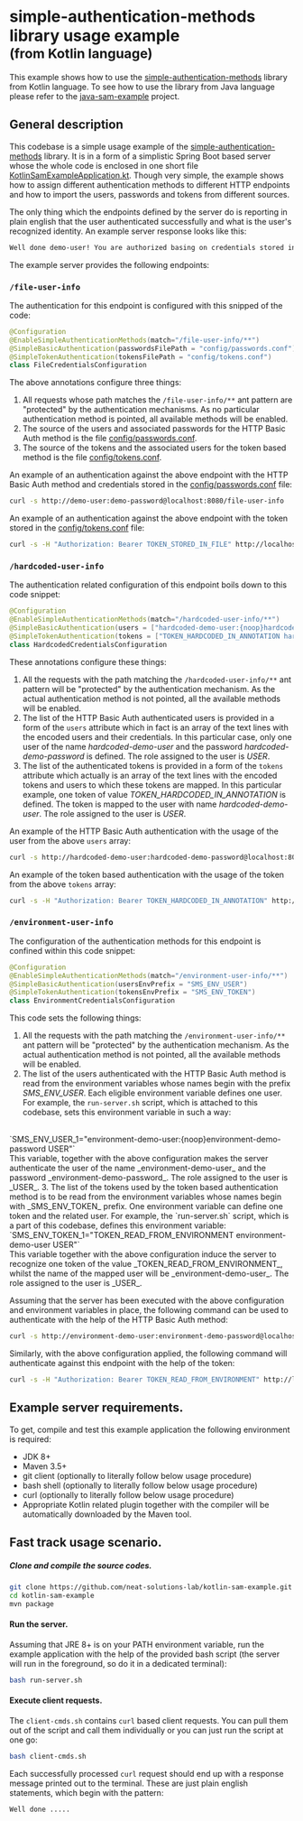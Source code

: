 # simple-authentication-methods library usage example <br/><small>(from Kotlin language)</small>

This example shows how to use the 
[simple-authentication-methods](https://github.com/neat-solutions-lab/simple-authentication-methods) 
library from Kotlin language. To see how to use the library from Java language please refer to the
[java-sam-example](https://github.com/neat-solutions-lab/java-sam-example) project.

## General description

This codebase is a simple usage example of the 
[simple-authentication-methods](https://github.com/neat-solutions-lab/simple-authentication-methods) library.
It is in a form of a simplistic Spring Boot based server whose the whole code is enclosed in one short file 
[KotlinSamExampleApplication.kt](nsl/sam/example/KotlinSamExampleApplication.kt). Though very simple,
the example shows how to assign different authentication methods to different HTTP endpoints
and how to import the users, passwords and tokens from different sources.

The only thing which the endpoints defined by the server do is reporting in plain english that the user authenticated successfully and what is the user's recognized identity. An example server response looks like this:

```bash
Well done demo-user! You are authorized basing on credentials stored in file. Your roles are: [ROLE_USER].
```

The example server provides the following endpoints:

### `/file-user-info`
The authentication for this endpoint is configured with this snipped of the code:
```kotlin
@Configuration
@EnableSimpleAuthenticationMethods(match="/file-user-info/**")
@SimpleBasicAuthentication(passwordsFilePath = "config/passwords.conf")
@SimpleTokenAuthentication(tokensFilePath = "config/tokens.conf")
class FileCredentialsConfiguration
```

The above annotations configure three things:
1. All requests whose path matches the `/file-user-info/**` ant pattern are "protected" by the authentication mechanisms.
As no particular authentication method is pointed, all available methods will be enabled.
2. The source of the users and associated passwords for the HTTP Basic Auth method is the file [config/passwords.conf](config/passwords.conf).
3. The source of the tokens and the associated users for the token based method is the file 
[config/tokens.conf](config/tokens.conf). 

An example of an authentication against the above endpoint with the HTTP Basic Auth method and credentials stored in the [config/passwords.conf](config/passwords.conf) file:

```bash
curl -s http://demo-user:demo-password@localhost:8080/file-user-info
```

An example of an authentication against the above endpoint with the token stored in the [config/tokens.conf](config/tokens.conf) file:

```bash
curl -s -H "Authorization: Bearer TOKEN_STORED_IN_FILE" http://localhost:8080/file-user-info
```

### `/hardcoded-user-info`
The authentication related configuration of this endpoint boils down to this code snippet:
```kotlin
@Configuration
@EnableSimpleAuthenticationMethods(match="/hardcoded-user-info/**")
@SimpleBasicAuthentication(users = ["hardcoded-demo-user:{noop}hardcoded-demo-password USER"])
@SimpleTokenAuthentication(tokens = ["TOKEN_HARDCODED_IN_ANNOTATION hardcoded-demo-user USER"])
class HardcodedCredentialsConfiguration
```

These annotations configure these things:

1. All the requests with the path matching the `/hardcoded-user-info/**` ant pattern 
will be "protected" by the authentication mechanism. As the actual authentication
method is not pointed, all the available methods will be enabled.
2. The list of the HTTP Basic Auth authenticated users is provided in a form of the `users` attribute which 
in fact is an array of the text lines with the encoded users and their credentials. 
In this particular case, only one user of the name _hardcoded-demo-user_ and 
the password _hardcoded-demo-password_ is defined. The role assigned to the user is _USER_.
3. The list of the authenticated tokens is provided in a form of the `tokens` attribute which
actually is an array of the text lines with the encoded tokens and users to which these
tokens are mapped. In this particular example, one token of value 
_TOKEN_HARDCODED_IN_ANNOTATION_ is defined. 
The token is mapped to the user with name _hardcoded-demo-user_. The role assigned to the user is _USER_.

An example of the HTTP Basic Auth authentication with the usage of the user from the above
`users` array:

```bash
curl -s http://hardcoded-demo-user:hardcoded-demo-password@localhost:8080/hardcoded-user-info
```

An example of the token based authentication with the usage of the token from the above
`tokens` array:

```bash
curl -s -H "Authorization: Bearer TOKEN_HARDCODED_IN_ANNOTATION" http://localhost:8080/hardcoded-user-info
```

### `/environment-user-info`
The configuration of the authentication methods for this endpoint is confined within this code snippet:
```kotlin
@Configuration
@EnableSimpleAuthenticationMethods(match="/environment-user-info/**")
@SimpleBasicAuthentication(usersEnvPrefix = "SMS_ENV_USER")
@SimpleTokenAuthentication(tokensEnvPrefix = "SMS_ENV_TOKEN")
class EnvironmentCredentialsConfiguration
```
This code sets the following things:

1. All the requests with the path matching the `/environment-user-info/**` ant pattern 
will be "protected" by the authentication mechanism. As the actual authentication
method is not pointed, all the available methods will be enabled.
2. The list of the users authenticated with the HTTP Basic Auth method is read from the environment variables whose names begin
with the prefix _SMS_ENV_USER_. Each eligible environment variable defines one user.
For example, the `run-server.sh` script, 
which is attached to this codebase, sets this environment variable in such a way:
<br/>
`SMS_ENV_USER_1="environment-demo-user:{noop}environment-demo-password USER"`
<br/>
This variable, together with the above configuration makes the server authenticate the user of the name
_environment-demo-user_ and the password _environment-demo-password_. The role assigned to the user is _USER_.
3. The list of the tokens used by the token based authentication method is to be read from the
environment variables whose names begin with _SMS_ENV_TOKEN_ prefix. One environment
variable can define one token and the related user. For example, the `run-server.sh` script, 
which is a part of this codebase, defines this environment variable:
<br/>
`SMS_ENV_TOKEN_1="TOKEN_READ_FROM_ENVIRONMENT environment-demo-user USER"`
<br/>
This variable together with the above configuration induce the server to recognize one token of
the value _TOKEN_READ_FROM_ENVIRONMENT_, whilst the name of the mapped user will be _environment-demo-user_.
The role assigned to the user is _USER_.

Assuming that the server has been executed with the above configuration and environment variables in place,
the following command can be used to authenticate with the help of the HTTP Basic Auth method:
```bash
curl -s http://environment-demo-user:environment-demo-password@localhost:8080/environment-user-info
```
Similarly, with the above configuration applied, the following command will authenticate against this endpoint 
with the help of the token:
```bash
curl -s -H "Authorization: Bearer TOKEN_READ_FROM_ENVIRONMENT" http://localhost:8080/environment-user-info
```

## Example server requirements.

To get, compile and test this example application the following environment is required:
* JDK 8+
* Maven 3.5+
* git client (optionally to literally follow below usage procedure)
* bash shell (optionally to literally follow below usage procedure)
* curl (optionally to literally follow below usage procedure)
* Appropriate Kotlin related plugin together with the compiler will be automatically 
downloaded by the Maven tool.

## Fast track usage scenario.

##### Clone and compile the source codes.

```bash
git clone https://github.com/neat-solutions-lab/kotlin-sam-example.git
cd kotlin-sam-example
mvn package
```

#### Run the server.

Assuming that JRE 8+ is on your PATH environment variable, run the example application with the help of the provided bash script
(the server will run in the foreground, so do it in a dedicated terminal):

```bash
bash run-server.sh
```

#### Execute client requests.

The `client-cmds.sh` contains `curl` based client requests. You can pull them out of the script and call
 them individually or you can just run the script at one go:

```bash
bash client-cmds.sh
```

Each successfully processed `curl` request should end up with a response message printed out to the terminal.
These are just plain english statements, which begin with the pattern:

```bash
Well done .....
``` 
